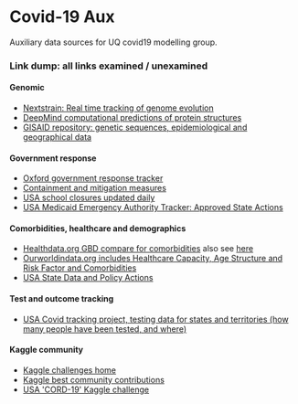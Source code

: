 # Covid-19 Aux
Auxiliary data sources for UQ covid19 modelling group.

### Link dump: all links examined / unexamined
#### Genomic
* [Nextstrain: Real time tracking of genome evolution](https://nextstrain.org/)
* [DeepMind computational predictions of protein structures](https://deepmind.com/research/open-source/computational-predictions-of-protein-structures-associated-with-COVID-19)
* [GISAID repository: genetic sequences, epidemiological and geographical data](https://www.gisaid.org/)

#### Government response
* [Oxford government response tracker](https://www.kaggle.com/paultimothymooney/oxford-covid19-government-response-tracker)
* [Containment and mitigation measures](https://www.kaggle.com/paultimothymooney/covid19-containment-and-mitigation-measures)
* [USA school closures updated daily](https://www.edweek.org/ew/section/multimedia/map-coronavirus-and-school-closures.html)
* [USA Medicaid Emergency Authority Tracker: Approved State Actions](https://www.kff.org/medicaid/issue-brief/medicaid-emergency-authority-tracker-approved-state-actions-to-address-covid-19/)

#### Comorbidities, healthcare and demographics
* [Healthdata.org GBD compare for comorbidities](https://vizhub.healthdata.org/gbd-compare/) also see [here](https://github.com/beoutbreakprepared/nCoV2019)
* [Ourworldindata.org includes Healthcare Capacity, Age Structure and Risk Factor and Comorbidities](https://ourworldindata.org/coronavirus-data#)
* [USA State Data and Policy Actions](https://www.kff.org/health-costs/issue-brief/state-data-and-policy-actions-to-address-coronavirus/)

#### Test and outcome tracking
* [USA Covid tracking project, testing data for states and territories (how many people have been tested, and where)](https://covidtracking.com/data/)

#### Kaggle community
* [Kaggle challenges home](https://www.kaggle.com/covid19)
* [Kaggle best community contributions](https://www.kaggle.com/covid-19-contributions)
* [USA 'CORD-19' Kaggle challenge](https://www.kaggle.com/allen-institute-for-ai/CORD-19-research-challenge/tasks)
